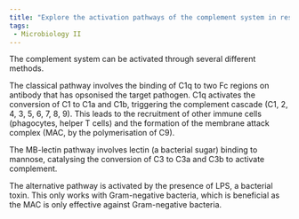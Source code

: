 ```yaml
---
title: "Explore the activation pathways of the complement system in response to pathogens. How do the classical, alternative, and lectin pathways contribute to pathogen killing and inflammatory responses? "
tags:
 - Microbiology II
---
```

The complement system can be activated through several different methods.  

The classical pathway involves the binding of C1q to two Fc regions on antibody that has opsonised the target pathogen. C1q activates the conversion of C1 to C1a and C1b, triggering the complement cascade (C1, 2, 4, 3, 5, 6, 7, 8, 9). This leads to the recruitment of other immune cells (phagocytes, helper T cells) and the formation of the membrane attack complex (MAC, by the polymerisation of C9).  

The MB-lectin pathway involves lectin (a bacterial sugar) binding to mannose, catalysing the conversion of C3 to C3a and C3b to activate complement.  

The alternative pathway is activated by the presence of LPS, a bacterial toxin. This only works with Gram-negative bacteria, which is beneficial as the MAC is only effective against Gram-negative bacteria.  
